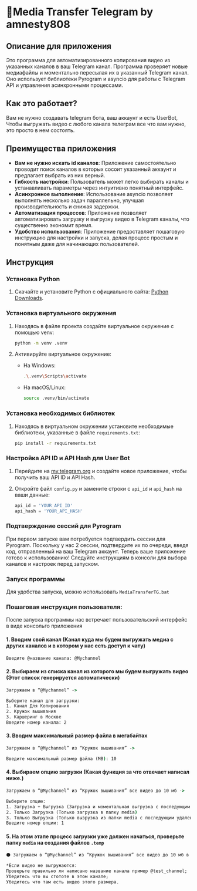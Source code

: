 # 🔁Media Transfer Telegram by amnesty808

## Описание для приложения

Это программа для автоматизированного копирования видео из указанных каналов в ваш Telegram канал. Программа проверяет новые медиафайлы и моментально пересылая их в указанный Telegram канал. Оно использует библиотеки Pyrogram и asyncio для работы с Telegram API и управления асинхронными процессами.

## Как это работает?

Вам не нужно создавать telegram бота, ваш аккаунт и есть UserBot, Чтобы выгружать видео с любого канала телеграм все что вам нужно, это просто в нем состоять.

## Преимущества приложения

- **Вам не нужно искать id каналов**: Приложение самостоятельно проводит поиск каналов в которых сосоит указанный аккаунт и предлагает выбрать из них верный.
- **Гибкость настройки**: Пользователь может легко выбирать каналы и устанавливать параметры через интуитивно понятный интерфейс.
- **Асинхронное выполнение**: Использование asyncio позволяет выполнять несколько задач параллельно, улучшая производительность и снижая задержки.
- **Автоматизация процессов**: Приложение позволяет автоматизировать загрузку и выгрузку видео в Telegram каналы, что существенно экономит время.
- **Удобство использования**: Приложение предоставляет пошаговую инструкцию для настройки и запуска, делая процесс простым и понятным даже для начинающих пользователей.

## Инструкция

### Установка Python

1. Скачайте и установите Python с официального сайта: [Python Downloads](https://www.python.org/downloads/).

### Установка виртуального окружения

1. Находясь в файле проекта создайте виртуальное окружение с помощью venv:

   ```bash
   python -m venv .venv
   ```

2. Активируйте виртуальное окружение:

   - На Windows:

     ```bash
     .\.venv\Scripts\activate
     ```

   - На macOS/Linux:

     ```bash
     source .venv/bin/activate
     ```

### Установка необходимых библиотек

1. Находясь в виртуальном окружении установите необходимые библиотеки, указанные в файле `requirements.txt`:

   ```bash
   pip install -r requirements.txt
   ```

### Настройка API ID и API Hash для User Bot

1. Перейдите на [my.telegram.org](https://my.telegram.org/auth) и создайте новое приложение, чтобы получить ваш API ID и API Hash.
2. Откройте файл `config.py` и замените строки с `api_id` и `api_hash` на ваши данные:

   ```python
   api_id = 'YOUR_API_ID'
   api_hash = 'YOUR_API_HASH'
   ```

### Подтверждение сессий для Pyrogram

При первом запуске вам потребуется подтвердить сессии для Pyrogram. Поскольку у нас 2 сессии, подтвердите их по очереди, введя код, отправленный на ваш Telegram аккаунт.
Теперь ваше приложение готово к использованию! Следуйте инструкциям в консоли для выбора каналов и настроек перед запуском.

### Запуск программы

Для удобства запуска, можно использовать `MediaTransferTG.bat`

### Пошаговая инструкция пользователя:
После запуска программы нас встречает пользовательский интерфейс в виде консольго приложения
#### 1. Вводим свой канал (Канал куда мы будем выгружать медиа с других каналов и в котором у нас есть доступ к чату)
   
```cmd
Введите @название канала: @Mychannel
```

#### 2. Выбираем из списка канал из которого мы будем выгружать видео (Этот список генерируется автоматически)

```cmd
Загружаем в “@Mychannel” ->

Выберите канал для загрузки:
1. Канал Для Копирования
2. Кружок вышивания
3. Каршеринг в Москве
Введите номер канала: 2
```

#### 3. Вводим максимальный размер файла в мегабайтах

```cmd
Загружаем в “@Mychannel” из “Кружок вышивания” ->

Введите максимальный размер файла (MB): 10
```

#### 4. Выбираем опцию загрузки (Какая функция за что отвечает написал ниже.)

```cmd
Загружаем в “@Mychannel” из “Кружок вышивания” все видео до 10 мб ->

Выберите опцию:
1. Загрузка + Выгрузка (Загрузка и моментальная выгрузка с последующим удалением)
2. Только Загрузка (Только загрузка в папку media)
3. Только Выгрузка (Только вызрузка из папки media с последующим удалением)
Введите номер опции: 1
```

#### 5. На этом этапе процесс загрузки уже должен начаться, проверьте папку `media` на создания файлов `.temp`

```cmd
⚫ Загружаем в “@Mychannel” из “Кружок вышивания” все видео до 10 мб в режиме “Загузка + Выгрузка” 

*Если видео не выгружаются:
Проверьте правильно ли написано название канала пример @test_channel;
Убедитесь что вы стототе в этом канале;
Убедитесь что там есть видео этого размера.
```
